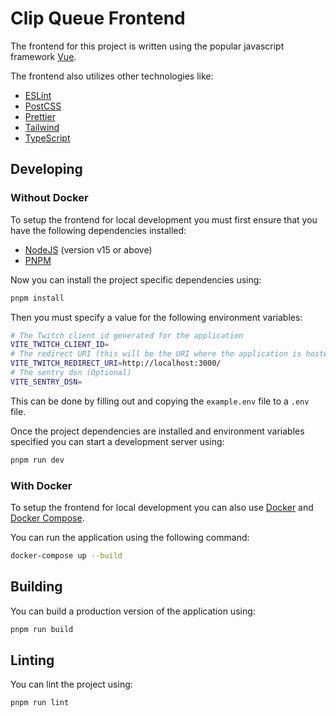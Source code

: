 # Clip Queue Frontend

The frontend for this project is written using the popular javascript framework [Vue](https://vuejs.org/).

The frontend also utilizes other technologies like:
  - [ESLint](https://eslint.org/)
  - [PostCSS](https://postcss.org/)
  - [Prettier](https://prettier.io/)
  - [Tailwind](https://tailwindcss.com/)
  - [TypeScript](https://www.typescriptlang.org/)

## Developing
### Without Docker
To setup the frontend for local development you must first ensure that you have the following dependencies installed:
  - [NodeJS](https://nodejs.org/en/) (version v15 or above)
  - [PNPM](https://pnpm.io/)

Now you can install the project specific dependencies using:
```bash
pnpm install
```

Then you must specify a value for the following environment variables:
```bash
# The Twitch client id generated for the application
VITE_TWITCH_CLIENT_ID=
# The redirect URI (this will be the URI where the application is hosted)
VITE_TWITCH_REDIRECT_URI=http://localhost:3000/
# The sentry dsn (Optional)
VITE_SENTRY_DSN=
```
This can be done by filling out and copying the `example.env` file to a `.env` file.

Once the project dependencies are installed and environment variables specified you can start a development server using:
```bash
pnpm run dev
```

### With Docker
To setup the frontend for local development you can also use [Docker](https://www.docker.com/) and [Docker Compose](https://docs.docker.com/compose/).

You can run the application using the following command:

```bash
docker-compose up --build
```

## Building
You can build a production version of the application using:

```bash
pnpm run build
```

## Linting
You can lint the project using:

```bash
pnpm run lint
```
